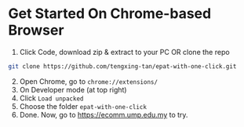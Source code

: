 # Get Started On Chrome-based Browser

1. Click Code, download zip & extract to your PC OR clone the repo
```bash
git clone https://github.com/tengxing-tan/epat-with-one-click.git
```
2. Open Chrome, go to `chrome://extensions/`
3. On Developer mode (at top right)
4. Click `Load unpacked`
5. Choose the folder `epat-with-one-click`
6. Done. Now, go to https://ecomm.ump.edu.my to try.
